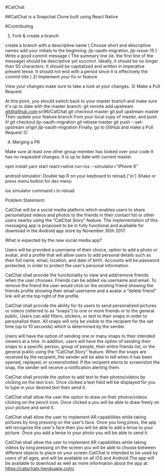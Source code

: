#CatChat

##CatChat is a Snapchat Clone built using React Native

#Contributing

1) Fork & create a branch

create a branch with a descriptive name ( Choose short and descriptive names add your initials to the beginning: jlp-oauth-migration, jlp-issue-15 )
Write a good commit message ( The summary line (ie. the first line of the message) should be descriptive yet succinct. Ideally, it should be no longer than 50 characters. It should be capitalized and written in imperative present tense. It should not end with a period since it is effectively the commit title )
2) Implement your fix or feature

View your changes make sure to take a look at your changes.
3) Make a Pull Request

At this point, you should switch back to your master branch and make sure it's up to date with the master branch:
git remote add upstream git@github.com:sri96/CatChat
git checkout master
git pull upstream master
Then update your feature branch from your local copy of master, and push it!
git checkout jlp-oauth-migration
git rebase master
git push --set-upstream origin jlp-oauth-migration 
Finally, go to GitHub and make a Pull Request :D

4) Merging a PR

Make sure at least one other group member has looked over your code
It has no requested changes.
It is up to date with current master.




npm install yarn start react-native run-ios --simulator="iPhone 6"

android simulator: Double tap R on your keyboard to reload,{'\n'} Shake or press menu button for dev menu

ios simulator command r to reload

Problem Statement:

CatChat will be a social media platform which enables users to share personalized videos and photos to the friends in their contact list or other users nearby using the “CatChat Story” feature. The implementation of this messaging app is proposed to be in fully functional and available for download in the Android app store by November 30th 2017.

What is expected by the new social media app?

Users will be provided a username of their choice, option to add a photo or avatar, and a profile that will allow users to add personal details such as their full name, email, location, and date of birth. Accounts will be password protected, in order to protect the user’s personal information.

CatChat shall provide the functionality to view and add/remove friends when the user chooses. Friends can be added via username and email. To remove the friend the user would click on the existing friend showing the friends profile showing their email username and a avatar a “delete friend” link will at the top right of the profile.

CatChat shall provide the ability for its users to send personalized pictures or videos (referred to as “snaps”) to one or more friends or to the general public. Users can add filters, stickers, or text to their snaps in order to personalize them. All snaps will only be visible to the recipient for the set time (up to 10 seconds) which is determined by the sender.

Users will have the option of sending one or many snaps to their intended viewers at a time. In addition, users will have the option of sending their snaps to a specific person, group of people, their entire friends list, or the general public using the “CatChat Story” feature. When the snaps are received by the recipient, the sender will be able to tell when it has been opened, replayed, or screenshotted. If the recipient elects to screenshot the snap, the sender will receive a notification alerting them.

CatChat shall provide the option to add text to their photos/videos by clicking on the text icon. Once clicked a text field will be displayed for you to type in your desired text then send it.

CatChat shall allow the user the option to draw on their photos/videos clicking on the pencil icon. Once clicked a you will be able to draw freely on your picture and send it.

CatChat shall allow the user to implement AR capabilities while taking pictures by long pressing on the user’s face. Once you long press, the app will recognize the user's face then you will be able to add a lense to your picture. Once you add a lense to your photo you will be able to send it.

CatChat shall allow the user to implement AR capabilities while taking videos by long pressing on the screen you will be able to choose between different objects to place on your screen CatChat is intended to be used by users of all ages, and will be available on all iOS and Android.The app will be available to download as well as more information about the app at: https://catschats.herokuapp.com/
